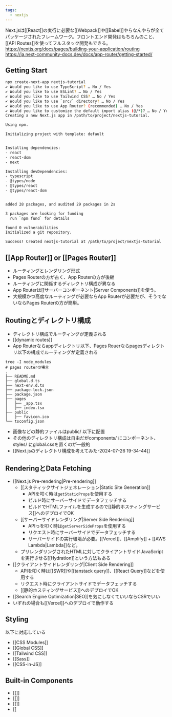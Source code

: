 ```yaml
---
tags:
  - nextjs
---
```

Next.jsは[[React]]の実行に必要な[[Webpack]]や[[Babel]]やらなんやらが全てパッケージされたフレームワーク。フロントエンド開発はもちろんのこと、[[API Routes]]を使ってフルスタック開発もできる。
https://nextjs.org/docs/pages/building-your-application/routing
https://ja.next-community-docs.dev/docs/app-router/getting-started/
## Getting Start
```bash
npx create-next-app nextjs-tutorial
✔ Would you like to use TypeScript? … No / Yes
✔ Would you like to use ESLint? … No / Yes
✔ Would you like to use Tailwind CSS? … No / Yes
✔ Would you like to use `src/` directory? … No / Yes
✔ Would you like to use App Router? (recommended) … No / Yes
✔ Would you like to customize the default import alias (@/*)? … No / Yes
Creating a new Next.js app in /path/to/project/nextjs-tutorial.

Using npm.

Initializing project with template: default


Installing dependencies:
- react
- react-dom
- next

Installing devDependencies:
- typescript
- @types/node
- @types/react
- @types/react-dom


added 28 packages, and audited 29 packages in 2s

3 packages are looking for funding
  run `npm fund` for details

found 0 vulnerabilities
Initialized a git repository.

Success! Created nextjs-tutorial at /path/to/project/nextjs-tutorial
```

## [[App Router]] or [[Pages Router]]
- ルーティングとレンダリング形式
- Pages Routerの方が古く、App Routerの方が後継
- ルーティングに関係するディレクトリ構成が異なる
- App Routerは[[サーバーコンポーネント|Server Components]]を使う。
- 大規模かつ高度なルーティングが必要ならApp Routerが必要だが、そうでないならPages Routerの方が簡単。
## Routingとディレクトリ構成
- ディレクトリ構成でルーティングが定義される
- [[dynamic routes]]
- App Routerならappディレクトリ以下、Pages Rouerならpagesディレクトリ以下の構成でルーティングが定義される
```
tree -I node_modules
# pages routerの場合
.
├── README.md
├── global.d.ts
├── next-env.d.ts
├── package-lock.json
├── package.json
├── pages
│   ├── _app.tsx
│   ├── index.tsx
├── public
│   ├── favicon.ico
└── tsconfig.json
```
- 画像などの静的ファイルはpublic/ 以下に配置
- その他のディレクトリ構成は自由だがcomponents/ にコンポーネント、styles/ にglobal.cssを置くのが一般的
- [[Next.jsのディレクトリ構成を考えてみた-2024-07-26 19-34-44]]

## RenderingとData Fetching
- [[Next.js Pre-rendering|Pre-rendering]]
	- [[スタティックサイトジェネレーション|Static Site Generation]]
		- APIを叩く時は`getStaticProps`を使用する
		- ビルド時にサーバーサイドでデータフェッチする
		- ビルドでHTMLファイルを生成するので[[静的ホスティングサービス]]へのデプロイでOK
	- [[サーバーサイドレンダリング|Server Side Rendering]]
		- APIっを叩く時は`getServerSideProps`を使用する
		- リクエスト時にサーバーサイドでデータフェッチする
		- サーバーサイドの実行環境が必要。[[Vercel]]、[[Amplify]] + [[AWS Lambda|Lambda]]など。
	- プリレンダリングされたHTMLに対してクライアントサイドJavaScriptを実行させる[[Hydration]]という方法もある
- [[クライアントサイドレンダリング|Client Side Rendering]]
	- APIを叩く時は[[SWR]]や[[tanstack query]]、[[React Query]]などを使用する
	- リクエスト時にクライアントサイドでデータフェッチする
	- [[静的ホスティングサービス]]へのデプロイでOK
- [[Search Engine Optimization|SEO]]を気にしなくていいならCSRでいい
- いずれの場合も[[Vercel]]へのデプロイで動作する
## Styling
以下に対応している
- [[CSS Modules]]
- [[Global CSS]]
- [[Tailwind CSS]]
- [[Sass]]
- [[CSS-in-JS]]
## Built-in Components
- [[<Image>]]
- [[<Link>]]
- [[<Head>]]
- [[<Script>]]
## フルスタック開発
[[API Routes]]を使用してサーバーサイドロジックを実装することもできる。
## Next.jsにおけるクライアントサイドとサーバーサイド
### クライアントサイド
[[クライアントサイドレンダリング|CSR]]のコンポーネントやクライアントサイドでのデータフェッチなど、クライアントサイドで動作する部分。
### サーバーサイド
[[API Routes]]や[[getServerSideProps]]、[[getStaticProps]]など、サーバーサイドで動作する部分。
## アーキテクチャ
### ルーティングディレクトリとコンポーネントを分ける
ルーティングディレクトリ（[[App Router]]のappディレクトリ、[[Pages Router]]のpagesディレクトリ）には最低限の各ページファイルだけしか含めず、具体的なマークアップはcomponentsディレクトリ配下に実装する構成がよく採用される。
```bash
your-project
  |- components # UIコンポーネント
  |- lib        # ユーティリティやライブラリ
  |- hooks      # カスタムフック
  |- pages      # ルーティング
     |- dashboard
        |- page.tsx
     |- index.tsx
  |- styles     # CSSやスタイル関連（CSSinModuleの場合はないこともある）
  |- types      # 型定義
```
利点
- 各ディレクトリに関心を分離
- コードの再利用性の向上
- 保守性の向上
- スケーラビリティ
- テスト容易性

さらに大規模なプロジェクトの場合、ルーティングディレクトリは単一コンポーネントを置くだけにすることもある。
```bash
your-project
  |- components # UIコンポーネント
      |- pages
	     |- top-page.tsx
  |- pages
      |- index.tsx
```
```tsx
// index.tsx
import { TopPage } from '@components/pages/top-page';

export default TopPage;
```

### リポジトリパターン
[[リポジトリパターン]]を採用して、APIクライアントを外部からDIすることもある。
### クリーンアーキテクチャ
## 環境変数
環境変数を `.env.local` ファイルから `process.env` にロードするためのビルトインサポートがある。
デフォルトでは、環境変数はNode.js環境でのみしようでき、ブラウザには公開されない。ブラウザに環境変数を公開するには、`NEXT_PUBLIC_`プレフィックスをつける必要がある
```bash
NEXT_PUBLIC_ANALYTICS_ID=abcdefghijk
```
```ts
prosess.env.NEXT_PUBLIC_ANALYTICS_ID;
```

## テスト
### UIのテスト
[[Jest]]と[[React Testing Library]], [[testing-library-jest-dom|@testing-library/jest-dom]]を使用する。
```zsh
# パッケージインストール
npm install --save-dev jest @types/jest jest-environment-jsdom @testing-library/react @testing-library/dom @testing-library/jest-dom ts-node

# jest.config.tsを作成
npm create jest@latest

# jest.setup.tsを作成
touch jest.setup.ts
```
```ts
// jest.config.ts
import "@testing-library/jest-dom";

// jest.config.ts
const config: Config = {
  ...
  // jestの実行前にjest.setup.tsを読み込むようにする
  setupFilesAfterEnv: ["<rootDir>/jest.setup.ts"],

};
```

---
コンポーネント
[[hooks]]
[[データフェッチングライブラリ]]
[[APIクライアント]]
[[リポジトリパターン]]
エンティティ（モデル）